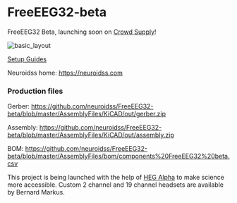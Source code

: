 # FreeEEG32-beta

FreeEEG32 Beta, launching soon on [Crowd Supply](https://www.crowdsupply.com/neuroidss/freeeeg32)!

![basic_layout](https://github.com/neuroidss/FreeEEG32-beta/blob/master/basic_layout.jpg)

[Setup Guides](https://github.com/neuroidss/FreeEEG32-beta/tree/master/SetupGuides)

Neuroidss home: https://neuroidss.com

### Production files
Gerber:   https://github.com/neuroidss/FreeEEG32-beta/blob/master/AssemblyFiles/KiCAD/out/gerber.zip

Assembly: https://github.com/neuroidss/FreeEEG32-beta/blob/master/AssemblyFiles/KiCAD/out/assembly.zip

BOM:      https://github.com/neuroidss/FreeEEG32-beta/blob/master/AssemblyFiles/bom/components%20FreeEEG32%20beta.csv

This project is being launched with the help of [HEG Alpha](hegalpha.com) to make science more accessible.
Custom 2 channel and 19 channel headsets are available by Bernard Markus.
